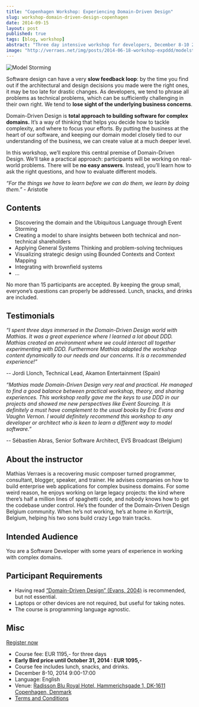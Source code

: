 ```yaml
---
title: "Copenhagen Workshop: Experiencing Domain-Driven Design"
slug: workshop-domain-driven-design-copenhagen
date: 2014-09-15
layout: post
published: true
tags: [blog, workshop]
abstract: "Three day intensive workshop for developers, December 8-10 2014, in Copenhagen , Denmark"
image: "http://verraes.net/img/posts/2014-06-18-workshop-expddd/modelstorming.jpg"
---
```



<img src="/img/posts/2014-06-18-workshop-expddd/modelstorming.jpg" alt="Model Storming">

Software design can have a very **slow feedback loop**: by the time you find out if the architectural and design decisions you made were the right ones, it may be too late for drastic changes. As developers, we tend to phrase all problems as technical problems, which can be sufficiently challenging in their own right. We tend to **lose sight of the underlying business concerns**.

Domain-Driven Design is **total approach to building software for complex domains.** It’s a way of thinking that helps you decide how to tackle complexity, and where to focus your efforts. By putting the business at the heart of our software, and keeping our domain model closely tied to our understanding of the business, we can create value at a much deeper level.

In this workshop, we’ll explore this central premise of Domain-Driven Design. We’ll take a practical approach: participants will be working on real-world problems. There will be **no easy answers**. Instead, you’ll learn how to ask the right questions, and how to evaluate different models.

*“For the things we have to learn before we can do them, we learn by doing them.”* - Aristotle



## Contents

- Discovering the domain and the Ubiquitous Language through Event Storming
- Creating a model to share insights between both technical and non-technical shareholders
- Applying General Systems Thinking and problem-solving techniques
- Visualizing strategic design using Bounded Contexts and Context Mapping
- Integrating with brownfield systems
- ...

No more than 15 participants are accepted. By keeping the group small, everyone’s questions can properly be addressed. Lunch, snacks, and drinks are included.

## Testimonials

_“I spent three days immersed in the Domain-Driven Design world with Mathias. It was a great experience where I learned a lot about DDD. Mathias created an environment where we could interact all together experimenting with DDD. Furthermore Mathias adapted the workshop content dynamically to our needs and our concerns. It is a recommended experience!”_

-- Jordi Llonch, Technical Lead, Akamon Entertainment (Spain)

_“Mathias made Domain-Driven Design very real and practical. He managed to find a good balance between practical workshop, theory, and sharing experiences. This workshop really gave me the keys to use DDD in our projects and showed me new perspectives like Event Sourcing. It is definitely a must have complement to the usual books by Eric Evans and Vaughn Vernon. I would definitely recommend this workshop to any developer or architect who is keen to learn a different way to model software.”_

-- Sébastien Abras, Senior Software Architect, EVS Broadcast (Belgium)

## About the instructor

Mathias Verraes is a recovering music composer turned programmer, consultant, blogger, speaker, and trainer. He advises companies on how to build enterprise web applications for complex business domains. For some weird reason, he enjoys working on large legacy projects: the kind where there’s half a million lines of spaghetti code, and nobody knows how to get the codebase under control. He’s the founder of the Domain-Driven Design Belgium community. When he’s not working, he’s at home in Kortrijk, Belgium, helping his two sons build crazy Lego train tracks.

## Intended Audience

You are a Software Developer with some years of experience in working with complex domains.

## Participant Requirements

- Having read [“Domain-Driven Design” (Evans, 2004)](http://www.amazon.com/gp/product/B00794TAUG/ref=as_li_tl?ie=UTF8&camp=1789&creative=390957&creativeASIN=B00794TAUG&linkCode=as2&tag=verraesnet-20&linkId=WRSOTVWFOQGBX2BT) is recommended, but not essential.
- Laptops or other devices are not required, but useful for taking notes.
- The course is programming language agnostic.

## Misc

<a href="https://docs.google.com/a/verraes.net/forms/d/1stcxn_0SED70cYuGqXHWsJov89xqQjfgh0oItfzqIS8/viewform" role="button" class="btn btn-success btn-lg "> Register now <i class="fa fa-arrow-circle-right"></i> </a>

- Course fee: EUR 1195,- for three days
- **Early Bird price until October 31, 2014 : EUR 1095,-**
- Course fee includes lunch, snacks, and drinks.
- December 8-10, 2014 9:00-17:00
- Language: English
- Venue: [Radisson Blu Royal Hotel,
Hammerichsgade 1, DK-1611 Copenhagen, Denmark](http://www.radissonblu.com/royalhotel-copenhagen/location)
- <a href="/workshops/terms-and-conditions/">Terms and Conditions</a>


